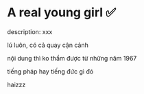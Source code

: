 # A real young girl ✅

description: xxx

lú luôn, có cả quay cận cảnh

nội dung thì ko thẩm được từ những năm 1967

tiếng pháp hay tiếng đức gì đó

haizzz